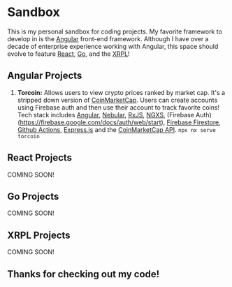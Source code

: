 # Sandbox

This is my personal sandbox for coding projects. My favorite framework to develop in is the [Angular](https://angular.io/) front-end framework. Although I have over a decade of enterprise experience working with Angular, this space should evolve to feature [React](https://react.dev/), [Go](https://go.dev/), and the [XRPL](https://xrpl.org/introduction.html)!

## Angular Projects

1. **Torcoin:** Allows users to view crypto prices ranked by market cap. It's a stripped down version of [CoinMarketCap](https://coinmarketcap.com/). Users can create accounts using Firebase auth and then use their account to track favorite coins! Tech stack includes [Angular](https://angular.io/), [Nebular](https://akveo.github.io/nebular/), [RxJS](https://rxjs.dev/), [NGXS](https://ngxs.gitbook.io/ngxs), (Firebase Auth)(https://firebase.google.com/docs/auth/web/start), [Firebase Firestore](https://firebase.google.com/docs/firestore), [Github Actions](https://github.com/features/actions), [Express.js](https://expressjs.com/) and the [CoinMarketCap API](https://coinmarketcap.com/api/). `npx nx serve torcoin`

## React Projects

COMING SOON!

## Go Projects

COMING SOON!

## XRPL Projects

COMING SOON!

## Thanks for checking out my code!
